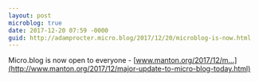 ```yaml
---
layout: post
microblog: true
date: 2017-12-20 07:59 -0000
guid: http://adamprocter.micro.blog/2017/12/20/microblog-is-now.html
---
```

Micro.blog is now open to everyone - [www.manton.org/2017/12/m...](http://www.manton.org/2017/12/major-update-to-micro-blog-today.html)
